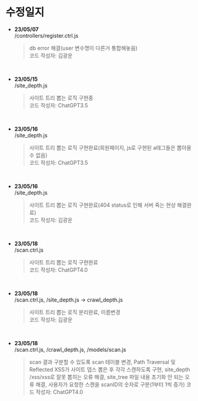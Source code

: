 # 수정일지

- **23/05/07**  
  /controllers/register.ctrl.js  
  > db error 해결(user 변수명이 다른거 통합해놓음)  
  > 코드 작성자: 김광운  

<br>

- **23/05/15**  
  /site_depth.js  
  > 사이트 트리 뽑는 로직 구현중  
  > 코드 작성자: ChatGPT3.5  

<br>

- **23/05/16**  
  /site_depth.js  
  > 사이트 트리 뽑는 로직 구현완료(회원페이지, js로 구현된 a태그들은 뽑아올수 없음)  
  > 코드 작성자: ChatGPT3.5  

<br>

- **23/05/16**  
  /site_depth.js  
  > 사이트 트리 뽑는 로직 구현완료(404 status로 인해 서버 죽는 현상 해결완료)  
  > 코드 작성자: 김광운  

<br>

- **23/05/18**  
  /scan.ctrl.js  
  > 사이트 트리 뽑는 로직 구현완료  
  > 코드 작성자: ChatGPT4.0  

<br>

- **23/05/18**  
  /scan.ctrl.js, /site_depth.js -> crawl_depth.js  
  > 사이트 트리 뽑는 로직 분리완료, 이름변경  
  > 코드 작성자: 김광운  

<br>

- **23/05/18**  
  /scan.ctrl.js, /crawl_depth.js, /models/scan.js
  > scan 결과 구분할 수 있도록 scan 테이블 변경, Path Traversal 및 Reflected XSS가 사이트 뎁스 뽑은 후 각각 스캔하도록 구현, site_depth /xss/xss로 잘못 뽑히는 오류 해결, site_tree 파일 내용 초기화 안 되는 오류 해결, 사용자가 요청한 스캔을 scanID의 숫자로 구분(1부터 1씩 증가)
  > 코드 작성자: ChatGPT4.0